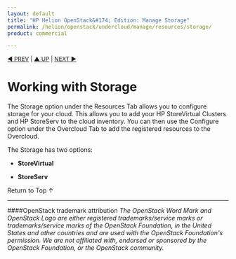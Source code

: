 ```yaml
---
layout: default
title: "HP Helion OpenStack&#174; Edition: Manage Storage"
permalink: /helion/openstack/undercloud/manage/resources/storage/
product: commercial

---
```

<!--UNDER REVISION-->


<script>

function PageRefresh {
onLoad="window.refresh"
}

PageRefresh();

</script>

<p style="font-size: small;"> <a href="/helion/openstack/install-beta/kvm/">&#9664; PREV</a> | <a href="/helion/openstack/install-beta-overview/">&#9650; UP</a> | <a href="/helion/openstack/install-beta/esx/">NEXT &#9654;</a> </p>


# Working with Storage

The Storage option under the Resources Tab allows you to configure storage for your cloud. This allows you to add your HP StoreVirtual Clusters and HP StoreServ to the cloud inventory. You can then use the Configure option under the Overcloud Tab to add the registered resources to the Overcloud.  

The Storage has two options:

* **StoreVirtual**

* **StoreServ**

<a href="#top" style="padding:14px 0px 14px 0px; text-decoration: none;"> Return to Top &#8593; </a>

----
####OpenStack trademark attribution
*The OpenStack Word Mark and OpenStack Logo are either registered trademarks/service marks or trademarks/service marks of the OpenStack Foundation, in the United States and other countries and are used with the OpenStack Foundation's permission. We are not affiliated with, endorsed or sponsored by the OpenStack Foundation, or the OpenStack community.*
